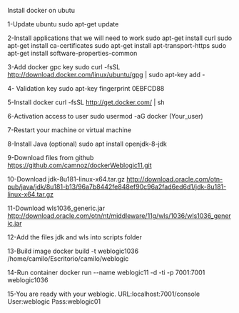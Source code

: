 Install docker on ubutu

1-Update ubuntu
sudo apt-get update

2-Install applications that we will need to work
sudo apt-get install curl
sudo apt-get install ca-certificates
sudo apt-get install apt-transport-https
sudo apt-get install software-properties-common

3-Add docker gpc key
sudo curl -fsSL http://download.docker.com/linux/ubuntu/gpg | sudo apt-key add -

4- Validation key
sudo apt-key fingerprint 0EBFCD88

5-Install docker
curl -fsSL http://get.docker.com/ | sh

6-Activation access to user
sudo usermod -aG docker (Your_user)

7-Restart your machine or virtual machine

8-Install Java (optional)
sudo apt install openjdk-8-jdk

9-Download files from github
https://github.com/camnoz/dockerWeblogic11.git

10-Download jdk-8u181-linux-x64.tar.gz
http://download.oracle.com/otn-pub/java/jdk/8u181-b13/96a7b8442fe848ef90c96a2fad6ed6d1/jdk-8u181-linux-x64.tar.gz

11-Download wls1036_generic.jar
http://download.oracle.com/otn/nt/middleware/11g/wls/1036/wls1036_generic.jar

12-Add the files jdk and wls into scripts folder

13-Build image
docker build -t weblogic1036 /home/camilo/Escritorio/camilo/weblogic

14-Run container
docker run --name weblogic11 -d -ti -p 7001:7001 weblogic1036

15-You are ready with your weblogic.
URL:localhost:7001/console
User:weblogic
Pass:weblogic01
